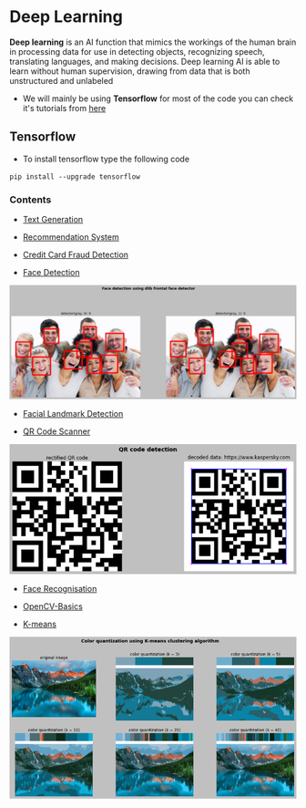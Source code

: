 # Deep Learning
**Deep learning** is an AI function that mimics the workings of the human brain in processing data for use in detecting objects, recognizing speech, translating languages, and making decisions. Deep learning AI is able to learn without human supervision, drawing from data that is both unstructured and unlabeled


* We will mainly be using **Tensorflow** for most of the code you can check it's tutorials from [here](https://www.tensorflow.org/tutorials)


## Tensorflow

* To install tensorflow type the following code

```
pip install --upgrade tensorflow
```

### Contents


* [Text Generation](https://github.com/Pavankunchala/Deep-Learning/tree/master/Text-Generation)

* [Recommendation System](https://github.com/Pavankunchala/Deep-Learning/tree/master/Recommendation%20System)

* [Credit Card Fraud Detection](https://github.com/Pavankunchala/Deep-Learning/tree/master/Credit%20Card%20Fraud%20Detection)

* [Face Detection](https://github.com/Pavankunchala/Deep-Learning/tree/master/Face%20Detection%20All%20Models)

 ![Face-Detection-img](https://github.com/Pavankunchala/Deep-Learning/blob/master/Face-Detection-All%20Models/Face_detection_dlib/dlib_soln.png)
 
* [Facial Landmark Detection](https://github.com/Pavankunchala/Deep-Learning/tree/master/Facial_landmarks)

* [QR Code Scanner](https://github.com/Pavankunchala/Deep-Learning/tree/master/QR_Code_Detection)

![QR-code-img](https://github.com/Pavankunchala/Deep-Learning/blob/master/QR_Code_Detection/qr_solution.png)

* [Face Recognisation](https://github.com/Pavankunchala/Deep-Learning/tree/master/Face-Recognisation)

* [OpenCV-Basics](https://github.com/Pavankunchala/Deep-Learning/tree/master/Open-CV_Basics)

* [K-means](https://github.com/Pavankunchala/Deep-Learning/tree/master/K-means)

![color_quantization_k](https://github.com/Pavankunchala/Deep-Learning/blob/master/K-means/solution_color_quantization.png)










